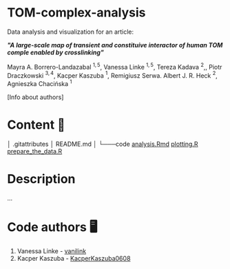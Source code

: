 # TOM-complex-analysis
Data analysis and visualization for an article:

***"A large-scale map of transient and constituive interactor of human TOM comple enabled by crosslinking"***

Mayra A. Borrero-Landazabal $^{1,5}$, Vanessa Linke $^{1,5}$, Tereza Kadava $^{2}$,, Piotr Draczkowski $^{3,4}$, 
Kacper Kaszuba $^{1}$, Remigiusz Serwa. Albert J. R. Heck $^{2}$, Agnieszka Chacińska $^{1}$

[Info about authors]

# Content 📁

│   .gitattributes
│   README.md
│
└───code
        [analysis.Rmd](./code/analysis.Rmd)
        [plotting.R](./code/plotting.R)
        [prepare_the_data.R](./code/prepare_the_data.R)

# Description

...

# Code authors 🖥️

1. Vanessa Linke - [vanilink](https://github.com/vanilink)
2. Kacper Kaszuba - [KacperKaszuba0608](https://github.com/KacperKaszuba0608)